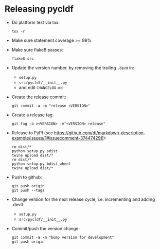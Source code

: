 
Releasing pycldf
================

- Do platform test via tox:
  ```shell
  tox -r
  ```

- Make sure statement coverage >= 99%
- Make sure flake8 passes:
  ```shell
  flake8 src
  ```

- Update the version number, by removing the trailing `.dev0` in:
  - `setup.py`
  - `src/pycldf/__init__.py`
  - and edit `CHANGELOG.md`

- Create the release commit:
  ```shell
  git commit -a -m "release <VERSION>"
  ```

- Create a release tag:
  ```shell
  git tag -a v<VERSION> -m"<VERSION> release"
  ```

- Release to PyPI (see https://github.com/di/markdown-description-example/issues/1#issuecomment-374474296):
  ```shell
  rm dist/*
  python setup.py sdist
  twine upload dist/*
  rm dist/*
  python setup.py bdist_wheel
  twine upload dist/*
  ```

- Push to github:
  ```shell
  git push origin
  git push --tags
  ```

- Change version for the next release cycle, i.e. incrementing and adding .dev0
  - `setup.py`
  - `src/pycldf/__init__.py`

- Commit/push the version change:
  ```shell
  git commit -a -m "bump version for development"
  git push origin
  ```

